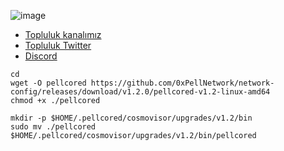 


![image](https://github.com/user-attachments/assets/92f91289-34af-46ec-a9dc-54e45924d356)



 * [Topluluk kanalımız](https://t.me/corenodechat)<br>
 * [Topluluk Twitter](https://twitter.com/corenodeHQ)<br>
 * [Discord](https://discord.com/invite/0glabs)<br>


```
cd
wget -O pellcored https://github.com/0xPellNetwork/network-config/releases/download/v1.2.0/pellcored-v1.2-linux-amd64
chmod +x ./pellcored
```
```
mkdir -p $HOME/.pellcored/cosmovisor/upgrades/v1.2/bin
sudo mv ./pellcored $HOME/.pellcored/cosmovisor/upgrades/v1.2/bin/pellcored
```
